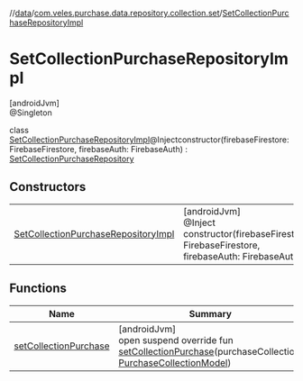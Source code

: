 //[data](../../../index.md)/[com.veles.purchase.data.repository.collection.set](../index.md)/[SetCollectionPurchaseRepositoryImpl](index.md)

# SetCollectionPurchaseRepositoryImpl

[androidJvm]\
@Singleton

class [SetCollectionPurchaseRepositoryImpl](index.md)@Injectconstructor(firebaseFirestore: FirebaseFirestore, firebaseAuth: FirebaseAuth) : [SetCollectionPurchaseRepository](../../../../domain/domain/com.veles.purchase.domain.repository.collection/-set-collection-purchase-repository/index.md)

## Constructors

| | |
|---|---|
| [SetCollectionPurchaseRepositoryImpl](-set-collection-purchase-repository-impl.md) | [androidJvm]<br>@Inject<br>constructor(firebaseFirestore: FirebaseFirestore, firebaseAuth: FirebaseAuth) |

## Functions

| Name | Summary |
|---|---|
| [setCollectionPurchase](set-collection-purchase.md) | [androidJvm]<br>open suspend override fun [setCollectionPurchase](set-collection-purchase.md)(purchaseCollection: [PurchaseCollectionModel](../../../../domain/domain/com.veles.purchase.domain.model.purchase/-purchase-collection-model/index.md)) |
